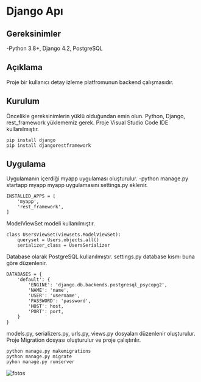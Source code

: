 # Django Apı

## Gereksinimler

-Python 3.8+, Django 4.2, PostgreSQL

## Açıklama

Proje bir kullanıcı detay izleme platfromunun backend çalışmasıdır. 

## Kurulum

Öncelikle gereksinimlerin yüklü olduğundan emin olun. Python, Django, rest_framework yüklememiz gerek. Proje Visual Studio Code IDE kullanılmıştır.
```
pip install django
pip install djangorestframework
```

## Uygulama

Uygulamanın içerdiği myapp uygulaması oluşturulur.
-python manage.py startapp myapp
myapp uygulamasını settings.py eklenir.

```
INSTALLED_APPS = [
    'myapp',
    'rest_framework',
]
```

ModelViewSet modeli kullanılmıştır.

```
class UsersViewSet(viewsets.ModelViewSet):
    queryset = Users.objects.all()
    serializer_class = UsersSerializer
```

Database olarak PostgreSQL kullanılmıştır. settings.py database kısmı buna göre düzenlenir.
```
DATABASES = {
    'default': {
        'ENGINE': 'django.db.backends.postgresql_psycopg2',
        'NAME': 'name', 
        'USER': 'username',
        'PASSWORD': 'password',
        'HOST': host, 
        'PORT': port,
    }
}
```

models.py, serializers.py, urls.py, views.py dosyaları düzenlenir oluşturulur.
Proje Migration dosyası oluşturulur ve proje çalıştırılır.
```
python manage.py makemigrations
python manage.py migrate
pyhon manage.py runserver
```

![fotos](https://github.com/Musadalancikar/n2project/assets/91824791/5e0bbb65-e350-4782-be73-cfda22e9b025)



